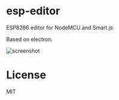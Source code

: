 # esp-editor
ESP8266 editor for NodeMCU and Smart.js

Based on electron.

![screenshot](https://raw.github.com/mlwmlw/esp-editor/master/screenshot.png "screenshot")

# License
MIT
